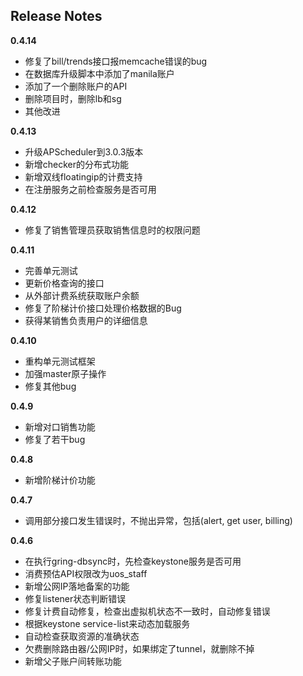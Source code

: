 Release Notes
-------------
**0.4.14**
* 修复了bill/trends接口报memcache错误的bug
* 在数据库升级脚本中添加了manila账户
* 添加了一个删除账户的API
* 删除项目时，删除lb和sg
* 其他改进

**0.4.13**
* 升级APScheduler到3.0.3版本
* 新增checker的分布式功能
* 新增双线floatingip的计费支持
* 在注册服务之前检查服务是否可用

**0.4.12**
* 修复了销售管理员获取销售信息时的权限问题

**0.4.11**
* 完善单元测试
* 更新价格查询的接口
* 从外部计费系统获取账户余额
* 修复了阶梯计价接口处理价格数据的Bug
* 获得某销售负责用户的详细信息

**0.4.10**
* 重构单元测试框架
* 加强master原子操作
* 修复其他bug

**0.4.9**
* 新增对口销售功能
* 修复了若干bug

**0.4.8**
* 新增阶梯计价功能

**0.4.7**
* 调用部分接口发生错误时，不抛出异常，包括(alert, get user, billing)

**0.4.6**

* 在执行gring-dbsync时，先检查keystone服务是否可用
* 消费预估API权限改为uos_staff
* 新增公网IP落地备案的功能
* 修复listener状态判断错误
* 修复计费自动修复，检查出虚拟机状态不一致时，自动修复错误
* 根据keystone service-list来动态加载服务
* 自动检查获取资源的准确状态
* 欠费删除路由器/公网IP时，如果绑定了tunnel，就删除不掉
* 新增父子账户间转账功能
